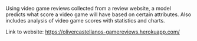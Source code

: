 Using video game reviews collected from a review website, a model predicts what score a video game will have based on certain attributes. Also includes analysis of video game scores with statistics and charts.

Link to website: https://olivercastellanos-gamereviews.herokuapp.com/
